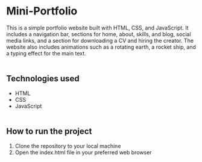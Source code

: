# Mini-Portfolio
This is a simple portfolio website built with HTML, CSS, and JavaScript. It includes a navigation bar, sections for home, about, skills, and blog, social media links, and a section for downloading a CV and hiring the creator. The website also includes animations such as a rotating earth, a rocket ship, and a typing effect for the main text.
<br><br>

## Technologies used
* HTML
* CSS
* JavaScript
<br><br>

## How to run the project
1. Clone the repository to your local machine<br>
2. Open the index.html file in your preferred web browser<br>
